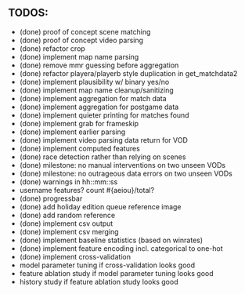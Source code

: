 
TODOS:
------
+ (done) proof of concept scene matching
+ (done) proof of concept video parsing
+ (done) refactor crop
+ (done) implement map name parsing
+ (done) remove mmr guessing before aggregation
+ (done) refactor playera/playerb style duplication in get_matchdata2
+ (done) implement plausibility w/ binary yes/no
+ (done) implement map name cleanup/sanitizing
+ (done) implement aggregation for match data
+ (done) implement aggregation for postgame data
+ (done) implement quieter printing for matches found
+ (done) implement grab for frameskip
+ (done) implement earlier parsing
+ (done) implement video parsing data return for VOD
+ (done) implement computed features
+ (done) race detection rather than relying on scenes
+ (done) milestone: no manual interventions on two unseen VODs
+ (done) milestone: no outrageous data errors on two unseen VODs
+ (done) warnings in hh::mm::ss
+ username features? count #{aeiou}/total?
+ (done) progressbar
+ (done) add holiday edition queue reference image
+ (done) add random reference
+ (done) implement csv output
+ (done) implement csv merging
+ (done) implement baseline statistics (based on winrates)
+ (done) implement feature encoding incl. categorical to one-hot
+ (done) implement cross-validation
+ model parameter tuning if cross-validation looks good
+ feature ablation study if model parameter tuning looks good
+ history study if feature ablation study looks good
